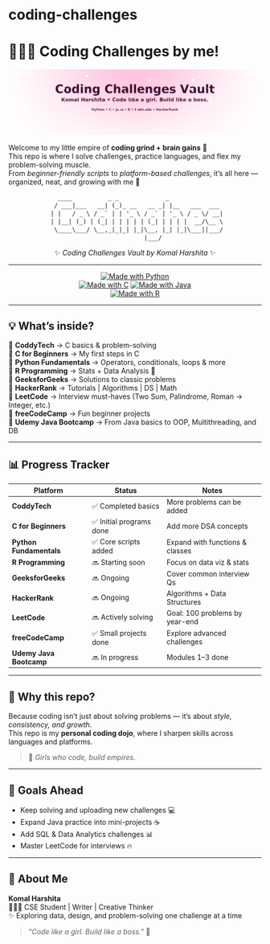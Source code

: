 # coding-challenges
# 👩🏻‍💻 Coding Challenges by me!
![Coding Banner](coding_banner.png)

Welcome to my little empire of **coding grind + brain gains** 🌸  
This repo is where I solve challenges, practice languages, and flex my problem-solving muscle.  
From *beginner-friendly scripts* to *platform-based challenges*, it’s all here — organized, neat, and growing with me 🚀  

<div align="center">

```
   ____          _ _             _               
  / ___|___   __| (_)_ __   __ _| |__   ___  ___ 
 | |   / _ \ / _` | | '_ \ / _` | '_ \ / _ \/ __|
 | |__| (_) | (_| | | | | | (_| | | | |  __/\__ \
  \____\___/ \__,_|_|_| |_|\__, |_| |_|\___||___/
                           |___/                 
```

✨ *Coding Challenges Vault by Komal Harshita* ✨  

---

[![Made with Python](https://img.shields.io/badge/Python-3.11-blue?logo=python&logoColor=white)](https://www.python.org/)  
[![Made with C](https://img.shields.io/badge/C-Language-00599C?logo=c&logoColor=white)](https://en.wikipedia.org/wiki/C_(programming_language))  
[![Made with Java](https://img.shields.io/badge/Java-Programming-orange?logo=openjdk&logoColor=white)](https://www.java.com/)  
[![Made with R](https://img.shields.io/badge/R-Programming-276DC3?logo=r&logoColor=white)](https://www.r-project.org/)  

</div>

---

## 💡 What’s inside?

📂 **CoddyTech** → C basics & problem-solving  
📂 **C for Beginners** → My first steps in C  
📂 **Python Fundamentals** → Operators, conditionals, loops & more  
📂 **R Programming** → Stats + Data Analysis 🧮  
📂 **GeeksforGeeks** → Solutions to classic problems  
📂 **HackerRank** → Tutorials | Algorithms | DS | Math  
📂 **LeetCode** → Interview must-haves (Two Sum, Palindrome, Roman → Integer, etc.)  
📂 **freeCodeCamp** → Fun beginner projects  
📂 **Udemy Java Bootcamp** → From Java basics to OOP, Multithreading, and DB  

---

## 📊 Progress Tracker

| Platform       | Status        | Notes |
|----------------|--------------|-------|
| **CoddyTech** | ✅ Completed basics | More problems can be added |
| **C for Beginners** | ✅ Initial programs done | Add more DSA concepts |
| **Python Fundamentals** | ✅ Core scripts added | Expand with functions & classes |
| **R Programming** | 🔜 Starting soon | Focus on data viz & stats |
| **GeeksforGeeks** | 🔜 Ongoing | Cover common interview Qs |
| **HackerRank** | 🔜 Ongoing | Algorithms + Data Structures |
| **LeetCode** | 🔜 Actively solving | Goal: 100 problems by year-end |
| **freeCodeCamp** | ✅ Small projects done | Explore advanced challenges |
| **Udemy Java Bootcamp** | 🔜 In progress | Modules 1–3 done |

---

## 🎯 Why this repo?

Because coding isn’t just about solving problems — it’s about *style, consistency, and growth*.  
This repo is my **personal coding dojo**, where I sharpen skills across languages and platforms.  

> 🌸 *Girls who code, build empires.*  

---

## 🚀 Goals Ahead

- Keep solving and uploading new challenges 💻  
- Expand Java practice into mini-projects ☕  
- Add SQL & Data Analytics challenges 📊  
- Master LeetCode for interviews 🔥  

---

## 🌸 About Me

**Komal Harshita**  
👩🏻‍💻 CSE Student | Writer | Creative Thinker  
✨ Exploring data, design, and problem-solving one challenge at a time  

> *"Code like a girl. Build like a boss."* 💖  
